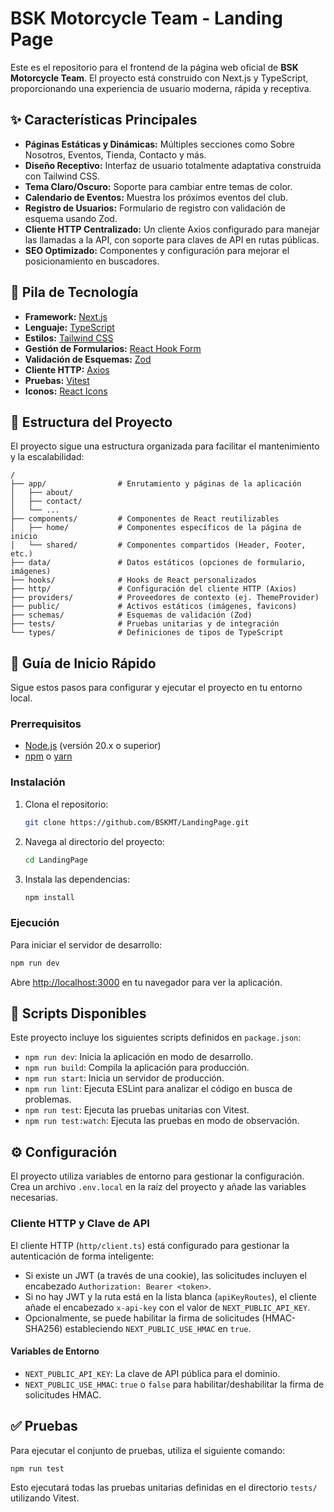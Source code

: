 # BSK Motorcycle Team - Landing Page

Este es el repositorio para el frontend de la página web oficial de **BSK Motorcycle Team**. El proyecto está construido con Next.js y TypeScript, proporcionando una experiencia de usuario moderna, rápida y receptiva.

## ✨ Características Principales

- **Páginas Estáticas y Dinámicas:** Múltiples secciones como Sobre Nosotros, Eventos, Tienda, Contacto y más.
- **Diseño Receptivo:** Interfaz de usuario totalmente adaptativa construida con Tailwind CSS.
- **Tema Claro/Oscuro:** Soporte para cambiar entre temas de color.
- **Calendario de Eventos:** Muestra los próximos eventos del club.
- **Registro de Usuarios:** Formulario de registro con validación de esquema usando Zod.
- **Cliente HTTP Centralizado:** Un cliente Axios configurado para manejar las llamadas a la API, con soporte para claves de API en rutas públicas.
- **SEO Optimizado:** Componentes y configuración para mejorar el posicionamiento en buscadores.

## 🚀 Pila de Tecnología

- **Framework:** [Next.js](https://nextjs.org/)
- **Lenguaje:** [TypeScript](https://www.typescriptlang.org/)
- **Estilos:** [Tailwind CSS](https://tailwindcss.com/)
- **Gestión de Formularios:** [React Hook Form](https://react-hook-form.com/)
- **Validación de Esquemas:** [Zod](https://zod.dev/)
- **Cliente HTTP:** [Axios](https://axios-http.com/)
- **Pruebas:** [Vitest](https://vitest.dev/)
- **Iconos:** [React Icons](https://react-icons.github.io/react-icons/)

## 📂 Estructura del Proyecto

El proyecto sigue una estructura organizada para facilitar el mantenimiento y la escalabilidad:

```
/
├── app/                # Enrutamiento y páginas de la aplicación
│   ├── about/
│   ├── contact/
│   └── ...
├── components/         # Componentes de React reutilizables
│   ├── home/           # Componentes específicos de la página de inicio
│   └── shared/         # Componentes compartidos (Header, Footer, etc.)
├── data/               # Datos estáticos (opciones de formulario, imágenes)
├── hooks/              # Hooks de React personalizados
├── http/               # Configuración del cliente HTTP (Axios)
├── providers/          # Proveedores de contexto (ej. ThemeProvider)
├── public/             # Activos estáticos (imágenes, favicons)
├── schemas/            # Esquemas de validación (Zod)
├── tests/              # Pruebas unitarias y de integración
└── types/              # Definiciones de tipos de TypeScript
```

## 🏁 Guía de Inicio Rápido

Sigue estos pasos para configurar y ejecutar el proyecto en tu entorno local.

### Prerrequisitos

- [Node.js](https://nodejs.org/) (versión 20.x o superior)
- [npm](https://www.npmjs.com/) o [yarn](https://yarnpkg.com/)

### Instalación

1.  Clona el repositorio:
    ```bash
    git clone https://github.com/BSKMT/LandingPage.git
    ```
2.  Navega al directorio del proyecto:
    ```bash
    cd LandingPage
    ```
3.  Instala las dependencias:
    ```bash
    npm install
    ```

### Ejecución

Para iniciar el servidor de desarrollo:

```bash
npm run dev
```

Abre [http://localhost:3000](http://localhost:3000) en tu navegador para ver la aplicación.

## 📜 Scripts Disponibles

Este proyecto incluye los siguientes scripts definidos en `package.json`:

-   `npm run dev`: Inicia la aplicación en modo de desarrollo.
-   `npm run build`: Compila la aplicación para producción.
-   `npm run start`: Inicia un servidor de producción.
-   `npm run lint`: Ejecuta ESLint para analizar el código en busca de problemas.
-   `npm run test`: Ejecuta las pruebas unitarias con Vitest.
-   `npm run test:watch`: Ejecuta las pruebas en modo de observación.

## ⚙️ Configuración

El proyecto utiliza variables de entorno para gestionar la configuración. Crea un archivo `.env.local` en la raíz del proyecto y añade las variables necesarias.

### Cliente HTTP y Clave de API

El cliente HTTP (`http/client.ts`) está configurado para gestionar la autenticación de forma inteligente:

-   Si existe un JWT (a través de una cookie), las solicitudes incluyen el encabezado `Authorization: Bearer <token>`.
-   Si no hay JWT y la ruta está en la lista blanca (`apiKeyRoutes`), el cliente añade el encabezado `x-api-key` con el valor de `NEXT_PUBLIC_API_KEY`.
-   Opcionalmente, se puede habilitar la firma de solicitudes (HMAC-SHA256) estableciendo `NEXT_PUBLIC_USE_HMAC` en `true`.

#### Variables de Entorno

-   `NEXT_PUBLIC_API_KEY`: La clave de API pública para el dominio.
-   `NEXT_PUBLIC_USE_HMAC`: `true` o `false` para habilitar/deshabilitar la firma de solicitudes HMAC.

## ✅ Pruebas

Para ejecutar el conjunto de pruebas, utiliza el siguiente comando:

```bash
npm run test
```

Esto ejecutará todas las pruebas unitarias definidas en el directorio `tests/` utilizando Vitest.
